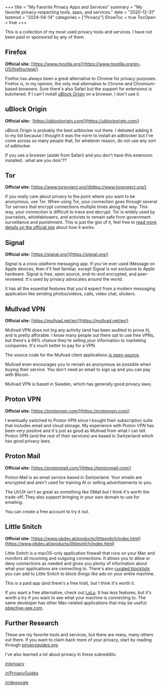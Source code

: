+++
title = "My Favorite Privacy Apps and Services"
summary = "My favorite privacy-respecting tools, apps, and services."
date = "2020-12-31"
lastmod = "2024-04-14"
categories = ["Privacy"]
ShowToc = true
TocOpen = true
+++

This is a collection of my most used privacy tools and services. I have not been paid or sponsored by any of them.

## Firefox

**Official site:** [https://www.mozilla.org/](https://www.mozilla.org/en-US/firefox/new/)

Firefox has always been a great alternative to Chrome for privacy purposes. Firefox is, in my opinion, the only real alternative to Chrome and Chromium-based browsers. Sure there's also Safari but the support for extensions is butchered. If I can't install [uBlock Origin](https://addons.mozilla.org/en-US/firefox/addon/ublock-origin/) on a browser, I don't use it.

## uBlock Origin

**Official site:**: [https://ublockorigin.com/](https://ublockorigin.com/)

uBlock Origin is probably the best adblocker out there. I debated adding it to my list because I thought it was the norm to install an adblocker but I've come across so many people that, for whatever reason, do not use any sort of adblocker.

If you use a browser (aside from Safari) and you don't have this extension installed...what are you doin'??

## Tor

**Official site:** [https://www.torproject.org/](https://www.torproject.org/)

If you really care about privacy to the point where you want to be anonymous, use Tor. When using Tor, your connection goes through several Tor servers that encrypt connections multiple times along the way. This way, your connection is difficult to trace and decrypt. Tor is widely used by journalists, whistleblowers, and activists to remain safe from government surveillance and punishment. This is just the gist of it, feel free to [read more details on the official site](https://2019.www.torproject.org/about/overview.html.en) about how it works.

## Signal

**Official site:** [https://signal.org/](https://signal.org/)

Signal is a cross-platform messaging app. If you've ever used iMessage on Apple devices, then it'll feel familiar, except Signal is not exclusive to Apple hardware. Signal is free, open source, end-to-end encrypted, and peer-reviewed. It's used by privacy advocates around the world.

It has all the essential features that you'd expect from a modern messaging application like sending photos/videos, calls, video chat, stickers.

## Mullvad VPN

**Official site:** [https://mullvad.net/en/](https://mullvad.net/en/)

Mullvad VPN does not log any activity (and has been audited to prove it), and is pretty afforable. I know many people out there opt to use free VPNs, but there's a 99% chance they're selling your information to marketing companies. It's much better to pay for a VPN.

The source code for the Mullvad client applications [is open-source](https://github.com/mullvad/mullvadvpn-app).

Mullvad even encourages you to remain as anonymous as possible when buying their service. You don't need an email to sign up and you can pay with Bitcoin.

Mullvad VPN is based in Sweden, which has generally good privacy laws.

## Proton VPN

**Official site:** [https://protonvpn.com/](https://protonvpn.com/)

I eventually switched to Proton VPN since I bought their subscription suite that includes email and cloud storage. My experience with Proton VPN has been very positive and it's just as good as Mullvad from what I can tell. Proton VPN (and the rest of their services) are based in Switzerland which has good privacy laws.

## Proton Mail

**Official site:** [https://protonmail.com/](https://protonmail.com/)

Proton Mail is an email service based in Switzerland. Your emails are encrypted and aren't used for training AI or selling advertisements to you.

The UI/UX isn't as great as something like GMail but I think it's worth the trade-off. They also support bringing in your own domain to use for emailing.

You can create a free account to try it out.

## Little Snitch

**Official site:** [https://www.obdev.at/products/littlesnitch/index.html](https://www.obdev.at/products/littlesnitch/index.html)

Little Snitch is a macOS-only application firewall that runs on your Mac and monitors all incoming and outgoing connections. It allows you to allow or deny connections as needed and gives you plenty of information about what your applications are connecting to. There's also [curated blocklists](https://www.obdev.at/products/littlesnitch-mini/blocklists.html) you can add to Little Snitch to block things like ads on your entire machine.

This is a paid app (and there's a free trial), but I think it's worth it.

If you want a free alternative, check out [LuLu](https://objective-see.com/products/lulu.html). It has less features, but it's worth a try if you want to see what your machine is connecting to. The same developer has other Mac-related applications that may be useful: [objective-see.com](https://objective-see.com/index.html).

## Further Research

These are my favorite tools and services, but there are many, many others out there. If you want to claim back more of your privacy, start by reading through [privacyguides.org](https://www.privacyguides.org/en/tools/).

I've also learned a lot about privacy in these subreddits:

[/r/privacy](https://www.reddit.com/r/privacy/)

[/r/PrivacyGuides](https://www.reddit.com/r/PrivacyGuides/)

[/r/degoogle](https://www.reddit.com/r/degoogle/)
